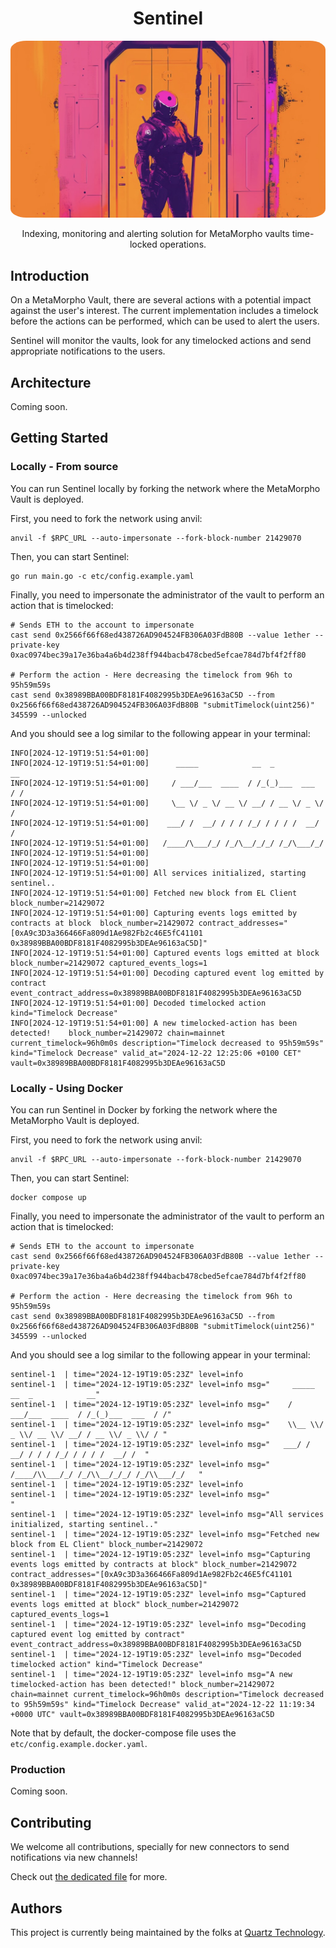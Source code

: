 # <h1 align="center"> Sentinel </h1>

<p align="center">
    <img src=".github/assets/README_COVER.JPEG" style="border-radius:5%" width="800" alt="">
</p>

<p align="center">
    Indexing, monitoring and alerting solution for MetaMorpho vaults time-locked operations.
</p>

## Introduction

On a MetaMorpho Vault, there are several actions with a potential impact against the user's interest.
The current implementation includes a timelock before the actions can be performed, which can be used to alert the users.

Sentinel will monitor the vaults, look for any timelocked actions and send appropriate notifications to the users.

## Architecture

Coming soon.

## Getting Started

### Locally - From source

You can run Sentinel locally by forking the network where the MetaMorpho Vault is deployed.

First, you need to fork the network using anvil:
```shell
anvil -f $RPC_URL --auto-impersonate --fork-block-number 21429070
```

Then, you can start Sentinel:
```shell
go run main.go -c etc/config.example.yaml
```

Finally, you need to impersonate the administrator of the vault to perform an action that is timelocked:
```shell
# Sends ETH to the account to impersonate
cast send 0x2566f66f68ed438726AD904524FB306A03FdB80B --value 1ether --private-key 0xac0974bec39a17e36ba4a6b4d238ff944bacb478cbed5efcae784d7bf4f2ff80

# Perform the action - Here decreasing the timelock from 96h to 95h59m59s
cast send 0x38989BBA00BDF8181F4082995b3DEAe96163aC5D --from 0x2566f66f68ed438726AD904524FB306A03FdB80B "submitTimelock(uint256)" 345599 --unlocked
```

And you should see a log similar to the following appear in your terminal:
```shell
INFO[2024-12-19T19:51:54+01:00]
INFO[2024-12-19T19:51:54+01:00]      _____            __  _            __
INFO[2024-12-19T19:51:54+01:00]     / ___/___  ____  / /_(_)___  ___  / /
INFO[2024-12-19T19:51:54+01:00]     \__ \/ _ \/ __ \/ __/ / __ \/ _ \/ /
INFO[2024-12-19T19:51:54+01:00]    ___/ /  __/ / / / /_/ / / / /  __/ /
INFO[2024-12-19T19:51:54+01:00]   /____/\___/_/ /_/\__/_/_/ /_/\___/_/
INFO[2024-12-19T19:51:54+01:00]
INFO[2024-12-19T19:51:54+01:00]
INFO[2024-12-19T19:51:54+01:00] All services initialized, starting sentinel..
INFO[2024-12-19T19:51:54+01:00] Fetched new block from EL Client              block_number=21429072
INFO[2024-12-19T19:51:54+01:00] Capturing events logs emitted by contracts at block  block_number=21429072 contract_addresses="[0xA9c3D3a366466Fa809d1Ae982Fb2c46E5fC41101 0x38989BBA00BDF8181F4082995b3DEAe96163aC5D]"
INFO[2024-12-19T19:51:54+01:00] Captured events logs emitted at block         block_number=21429072 captured_events_logs=1
INFO[2024-12-19T19:51:54+01:00] Decoding captured event log emitted by contract  event_contract_address=0x38989BBA00BDF8181F4082995b3DEAe96163aC5D
INFO[2024-12-19T19:51:54+01:00] Decoded timelocked action                     kind="Timelock Decrease"
INFO[2024-12-19T19:51:54+01:00] A new timelocked-action has been detected!    block_number=21429072 chain=mainnet current_timelock=96h0m0s description="Timelock decreased to 95h59m59s" kind="Timelock Decrease" valid_at="2024-12-22 12:25:06 +0100 CET" vault=0x38989BBA00BDF8181F4082995b3DEAe96163aC5D
```

### Locally - Using Docker

You can run Sentinel in Docker by forking the network where the MetaMorpho Vault is deployed.

First, you need to fork the network using anvil:
```shell
anvil -f $RPC_URL --auto-impersonate --fork-block-number 21429070
```

Then, you can start Sentinel:
```shell
docker compose up
```

Finally, you need to impersonate the administrator of the vault to perform an action that is timelocked:
```shell
# Sends ETH to the account to impersonate
cast send 0x2566f66f68ed438726AD904524FB306A03FdB80B --value 1ether --private-key 0xac0974bec39a17e36ba4a6b4d238ff944bacb478cbed5efcae784d7bf4f2ff80

# Perform the action - Here decreasing the timelock from 96h to 95h59m59s
cast send 0x38989BBA00BDF8181F4082995b3DEAe96163aC5D --from 0x2566f66f68ed438726AD904524FB306A03FdB80B "submitTimelock(uint256)" 345599 --unlocked
```

And you should see a log similar to the following appear in your terminal:
```shell
sentinel-1  | time="2024-12-19T19:05:23Z" level=info
sentinel-1  | time="2024-12-19T19:05:23Z" level=info msg="     _____            __  _            __"
sentinel-1  | time="2024-12-19T19:05:23Z" level=info msg="    / ___/___  ____  / /_(_)___  ___  / /"
sentinel-1  | time="2024-12-19T19:05:23Z" level=info msg="    \\__ \\/ _ \\/ __ \\/ __/ / __ \\/ _ \\/ / "
sentinel-1  | time="2024-12-19T19:05:23Z" level=info msg="   ___/ /  __/ / / / /_/ / / / /  __/ /  "
sentinel-1  | time="2024-12-19T19:05:23Z" level=info msg="  /____/\\___/_/ /_/\\__/_/_/ /_/\\___/_/   "
sentinel-1  | time="2024-12-19T19:05:23Z" level=info
sentinel-1  | time="2024-12-19T19:05:23Z" level=info msg="                                         "
sentinel-1  | time="2024-12-19T19:05:23Z" level=info msg="All services initialized, starting sentinel.."
sentinel-1  | time="2024-12-19T19:05:23Z" level=info msg="Fetched new block from EL Client" block_number=21429072
sentinel-1  | time="2024-12-19T19:05:23Z" level=info msg="Capturing events logs emitted by contracts at block" block_number=21429072 contract_addresses="[0xA9c3D3a366466Fa809d1Ae982Fb2c46E5fC41101 0x38989BBA00BDF8181F4082995b3DEAe96163aC5D]"
sentinel-1  | time="2024-12-19T19:05:23Z" level=info msg="Captured events logs emitted at block" block_number=21429072 captured_events_logs=1
sentinel-1  | time="2024-12-19T19:05:23Z" level=info msg="Decoding captured event log emitted by contract" event_contract_address=0x38989BBA00BDF8181F4082995b3DEAe96163aC5D
sentinel-1  | time="2024-12-19T19:05:23Z" level=info msg="Decoded timelocked action" kind="Timelock Decrease"
sentinel-1  | time="2024-12-19T19:05:23Z" level=info msg="A new timelocked-action has been detected!" block_number=21429072 chain=mainnet current_timelock=96h0m0s description="Timelock decreased to 95h59m59s" kind="Timelock Decrease" valid_at="2024-12-22 11:19:34 +0000 UTC" vault=0x38989BBA00BDF8181F4082995b3DEAe96163aC5D
```

Note that by default, the docker-compose file uses the `etc/config.example.docker.yaml`.

### Production

Coming soon.

## Contributing

We welcome all contributions, specially for new connectors to send notifications via new channels!

Check out [the dedicated file](./CONTRIBUTING.md) for more.

## Authors

This project is currently being maintained by the folks at [Quartz Technology](https://github.com/quartz-technology).

